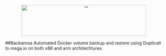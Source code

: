 <p align="center"><img src="http://cloud.lrgex.com/s/mCxTfnA2bikjYyZ/download/Dark%20Full%20Logo.png" alt= “” width="400" height="100"></p>
##Backarosa
Automated Docker volume backup and restore using Duplicati to mega.io on both x86 and arm architechtures 
